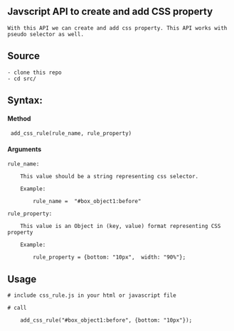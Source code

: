 ## Javscript API to create and add CSS property

	With this API we can create and add css property. This API works with pseudo selector as well.

## Source 

	- clone this repo
	- cd src/

## Syntax:

#### Method 

	 add_css_rule(rule_name, rule_property)

#### Arguments

    rule_name:
		
		This value should be a string representing css selector.
    
		Example:

			rule_name =  "#box_object1:before" 

	rule_property:

	 	This value is an Object in (key, value) format representing CSS property
		
		Example:
			
			rule_property = {bottom: "10px",  width: "90%"};
				

## Usage

	# include css_rule.js in your html or javascript file

	# call
	
		add_css_rule("#box_object1:before", {bottom: "10px"});


